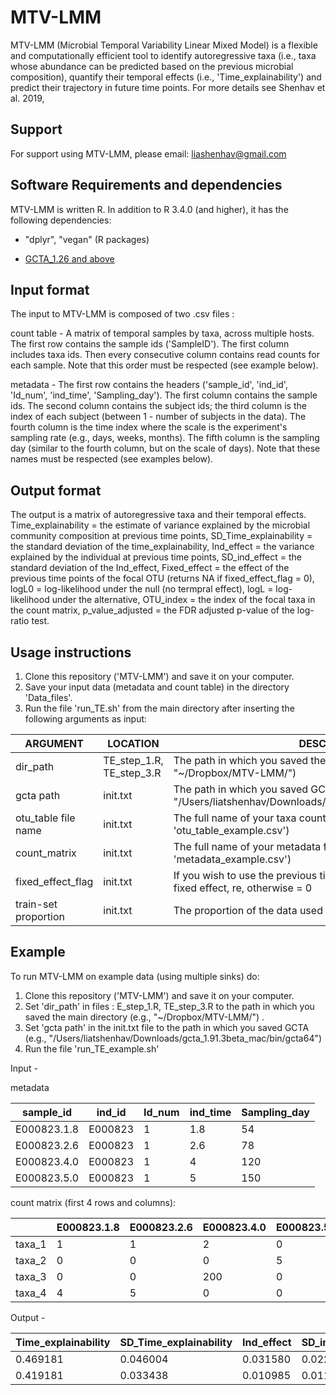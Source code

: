 # MTV-LMM

MTV-LMM (Microbial Temporal Variability Linear Mixed Model) is a flexible and computationally efficient tool to identify autoregressive taxa (i.e., taxa whose abundance can be predicted based on the previous microbial composition), quantify their temporal effects (i.e., 'Time_explainability') and predict their trajectory in future time points. For more details see Shenhav et al. 2019, 


Support
-----------------------

For support using MTV-LMM, please email: liashenhav@gmail.com


Software Requirements and dependencies
-----------------------

MTV-LMM is written R. In addition to R 3.4.0 (and higher), it has the following dependencies:

- "dplyr", "vegan" (R packages)

- [GCTA_1.26 and above](https://cnsgenomics.com/software/gcta/#Download)


Input format
-----------------------
The input to MTV-LMM is composed of two .csv files :

count table  - A matrix of temporal samples by taxa, across multiple hosts. The first row contains the sample ids ('SampleID'). The first column includes taxa ids. Then every consecutive column contains read counts for each sample. Note that this order must be respected (see example below).

metadata -  The first row contains the headers ('sample_id', 'ind_id', 'Id_num', 'ind_time', 'Sampling_day'). The first column contains the sample ids. The second column contains the subject ids; the third column is the index of each subject (between 1 -  number of subjects in the data). The fourth column is the time index where the scale is the experiment's sampling rate (e.g., days, weeks, months). The fifth column is the sampling day (similar to the fourth column, but on the scale of days). Note that these names must be respected  (see examples below).


Output format
-----------------------

The output is a matrix of autoregressive taxa and their temporal effects.  
Time_explainability = the estimate of variance explained by the microbial community composition at previous time points, 
SD_Time_explainability = the standard deviation of the time_explainability, 
Ind_effect = the variance explained by the individual at previous time points, 
SD_ind_effect  = the standard deviation of the Ind_effect, 
Fixed_effect = the effect of  the previous time points of the focal OTU (returns NA if fixed_effect_flag = 0), 
logL0 =  log-likelihood under the null (no termpral effect), 
logL = log-likelihood under the alternative, 
OTU_index = the index of the focal taxa in the count matrix, 
p_value_adjusted = the FDR adjusted p-value of the log-ratio test.


Usage instructions
---------------------------

1. Clone this repository ('MTV-LMM') and save it on your computer.
2. Save your input data (metadata and count table) in the directory 'Data_files'.
3. Run the file 'run_TE.sh' from the main directory after inserting the following arguments as input:


| ARGUMENT | LOCATION |DESCRIPTION |
| ------------- | ------------- |------------- |
| dir_path  |  TE_step_1.R, TE_step_3.R |The path in which you saved the main directory  (e.g., "~/Dropbox/MTV-LMM/") |
| gcta path  |  init.txt |The path in which you saved GCTA  (e.g., "/Users/liatshenhav/Downloads/gcta_1.91.3beta_mac/bin/gcta64") |
| otu_table file name  |  init.txt |The full name of your taxa count matrix, including file type (e.g., 'otu_table_example.csv')  |
| count_matrix   |  init.txt |The full name of your metadata file, including file type (e.g., 'metadata_example.csv')  |
| fixed_effect_flag  | init.txt  | If you wish to use the previous time points of the focal OTU as a fixed effect, re, otherwise = 0 |
| train-set proportion  |  init.txt |The proportion of the data used for model training |



Example
---------------------------

To run MTV-LMM on example data (using multiple sinks) do:


1. Clone this repository ('MTV-LMM') and save it on your computer.
2. Set 'dir_path' in files : E_step_1.R, TE_step_3.R to the path in which you saved the main directory  (e.g., "~/Dropbox/MTV-LMM/") .
3. Set 'gcta path' in the init.txt file to the path in which you saved GCTA  (e.g., "/Users/liatshenhav/Downloads/gcta_1.91.3beta_mac/bin/gcta64")
4. Run the file 'run_TE_example.sh' 


Input - 

metadata

| sample_id | ind_id |Id_num | ind_time | Sampling_day|
| ------------- | ------------- |------------- |-------------|-------------|
| E000823.1.8  |  E000823 | 1 | 1.8| 54 |
| E000823.2.6  |  E000823 | 1 | 2.6| 78 |
| E000823.4.0   |  E000823 | 1| 4 | 120 |
| E000823.5.0  |  E000823 | 1 | 5 | 150 |



count matrix (first 4 rows and columns):

| | E000823.1.8 |E000823.2.6 | E000823.4.0| E000823.5.0|
| ------------- | ------------- |------------- |------------- |------------- |
| taxa_1  |  1 | 1 | 2| 0 |
| taxa_2  |  0 | 0 | 0|5 |
| taxa_3  |  0 | 0 | 200|0 |
| taxa_4  |  4 | 5 | 0|0 |



Output - 


| Time_explainability | SD_Time_explainability |Ind_effect | SD_ind_effect | intercept | Fixed_effect| logL0| logL| OTU_index| p_value_adjusted| 
| ------------- | ------------- |------------- |-------------|-------------|-------------|-------------|-------------|-------------|-------------|
| 0.469181  |  0.046004 | 0.031580 | 0.022000|  0.000022 | 0.870526| 8136.467| 8145.550| 5890 | 3.542700e-05|
| 0.419181  |  0.033438 | 0.010985 | 0.011545| 0.003023 | 0.531058| 4590.989| 4610.062| 7005 | 5.055050e-09|

